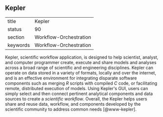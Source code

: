 ## Kepler


|          |                        |
| -------- | ---------------------- |
| title    | Kepler                 | 
| status   | 90                     |
| section  | Workflow-Orchestration |
| keywords | Workflow-Orchestration |


 
Kepler, scientific workflow application, is designed to help
scientist, analyst, and computer programmer create, execute and share
models and analyses across a broad range of scientific and engineering
disciplines.  Kepler can operate on data stored in a variety of
formats, locally and over the internet, and is an effective
environment for integrating disparate software components such as
merging *R* scripts with compiled *C* code, or facilitating remote,
distributed execution of models. Using Kepler's GUI, users can simply
select and then connect pertinent analytical components and data
sources to create a *scientific workflow*. Overall, the Kepler helps
users share and reuse data, workflow, and components developed by the
scientific community to address common needs [@www-kepler].

